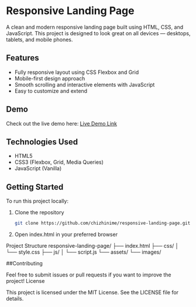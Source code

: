 # Responsive Landing Page

A clean and modern responsive landing page built using HTML, CSS, and JavaScript. This project is designed to look great on all devices — desktops, tablets, and mobile phones.

## Features

- Fully responsive layout using CSS Flexbox and Grid
- Mobile-first design approach
- Smooth scrolling and interactive elements with JavaScript
- Easy to customize and extend

## Demo

Check out the live demo here: [Live Demo Link](https://)  

## Technologies Used

- HTML5
- CSS3 (Flexbox, Grid, Media Queries)
- JavaScript (Vanilla)

## Getting Started

To run this project locally:

1. Clone the repository  
   ```bash
   git clone https://github.com/chizhinime/responsive-landing-page.git
2. Open index.html in your preferred browser

Project Structure
    responsive-landing-page/
    ├── index.html
    ├── css/
    │   └── style.css
    ├── js/
    │   └── script.js
    └── assets/
    └── images/

##Contributing

Feel free to submit issues or pull requests if you want to improve the project!
License

This project is licensed under the MIT License. See the LICENSE file for details.
